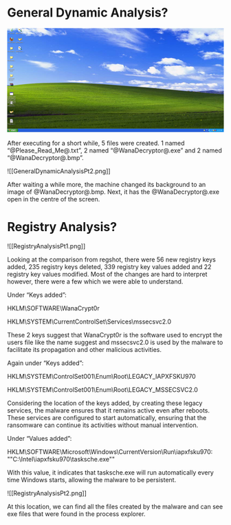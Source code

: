 # **General Dynamic Analysis**?
![[GeneralDynamicAnalysisPt1.png]](pic/GeneralDynamicAnalysisPt1.png)

After executing for a short while, 5 files were created. 1 named “@Please_Read_Me@.txt”, 2 named “@WanaDecryptor@.exe” and 2 named “@WanaDecryptor@.bmp”.

![[GeneralDynamicAnalysisPt2.png]]

After waiting a while more, the machine changed its background to an image of @WanaDecryptor@.bmp. Next, it has the @WanaDecryptor@.exe open in the centre of the screen.

# **Registry Analysis**?

![[RegistryAnalysisPt1.png]]

Looking at the comparison from regshot, there were 56 new registry keys added, 235 registry keys deleted, 339 registry key values added and 22 registry key values modified. Most of the changes are hard to interpret however, there were a few which we were able to understand.

Under “Keys added”:

HKLM\SOFTWARE\WanaCrypt0r

HKLM\SYSTEM\CurrentControlSet\Services\mssecsvc2.0

These 2 keys suggest that WanaCrypt0r is the software used to encrypt the users file like the name suggest and mssecsvc2.0 is used by the malware to facilitate its propagation and other malicious activities.

Again under “Keys added”:

HKLM\SYSTEM\ControlSet001\Enum\Root\LEGACY_IAPXFSKU970

HKLM\SYSTEM\ControlSet001\Enum\Root\LEGACY_MSSECSVC2.0

Considering the location of the keys added, by creating these legacy services, the malware ensures that it remains active even after reboots. These services are configured to start automatically, ensuring that the ransomware can continue its activities without manual intervention.

Under “Values added”:

HKLM\SOFTWARE\Microsoft\Windows\CurrentVersion\Run\iapxfsku970: ""C:\Intel\iapxfsku970\tasksche.exe""

With this value, it indicates that tasksche.exe will run automatically every time Windows starts, allowing the malware to be persistent.

![[RegistryAnalysisPt2.png]]

At this location, we can find all the files created by the malware and can see exe files that were found in the process explorer.
